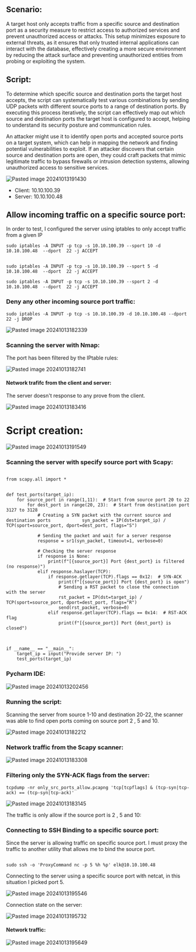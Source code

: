 ## Scenario:

A target host only accepts traffic from a specific source and destination port as a security measure to restrict access to authorized services and prevent unauthorized access or attacks. This setup minimizes exposure to external threats, as it ensures that only trusted internal applications can interact with the database, effectively creating a more secure environment by reducing the attack surface and preventing unauthorized entities from probing or exploiting the system.

## Script:

To determine which specific source and destination ports the target host accepts, the script can systematically test various combinations by sending UDP packets with different source ports to a range of destination ports. By executing this process iteratively, the script can effectively map out which source and destination ports the target host is configured to accept, helping to understand its security posture and communication rules.

An attacker might use it to identify open ports and accepted source ports on a target system, which can help in mapping the network and finding potential vulnerabilities to exploit. If an attacker discovers that certain source and destination ports are open, they could craft packets that mimic legitimate traffic to bypass firewalls or intrusion detection systems, allowing unauthorized access to sensitive services.

![Pasted image 20241013191430](https://github.com/user-attachments/assets/10e07911-89e8-4505-82c6-50d81441725f)


+ Client: 10.10.100.39
+ Server: 10.10.100.48

## Allow incoming traffic on a specific source port:

In order to test, I configured the server using iptables to only accept traffic from a given IP
```
sudo iptables -A INPUT -p tcp -s 10.10.100.39 --sport 10 -d 10.10.100.48  --dport  22 -j ACCEPT


sudo iptables -A INPUT -p tcp -s 10.10.100.39 --sport 5 -d 10.10.100.48  --dport  22 -j ACCEPT

sudo iptables -A INPUT -p tcp -s 10.10.100.39 --sport 2 -d 10.10.100.48  --dport  22 -j ACCEPT

```





### Deny any other incoming source port traffic:


```
sudo iptables -A INPUT -p tcp -s 10.10.100.39 -d 10.10.100.48 --dport  22 -j DROP
```


![Pasted image 20241013182339](https://github.com/user-attachments/assets/6afd356b-abd6-4e4b-9574-65b86aab0f32)





### Scanning the server with Nmap:



The port has been filtered by the IPtable rules:

![Pasted image 20241013182741](https://github.com/user-attachments/assets/36997f92-3948-4815-a8bb-23ccd67b9b7b)


#### Network trafifc from the client and server:

The server doesn't response to any prove from the client.

![Pasted image 20241013183416](https://github.com/user-attachments/assets/92769562-5377-42ef-b724-79108f95634c)


# Script creation:

![Pasted image 20241013191549](https://github.com/user-attachments/assets/0288b8c6-e0cc-426f-8204-29b82dd6a44e)



### Scanning the server with specify source port  with Scapy:

```

from scapy.all import *  
  
  
def test_ports(target_ip):  
    for source_port in range(1,11):  # Start from source port 20 to 22
        for dest_port in range(20, 23):  # Start from destination port 3127 to 3128  
            # Creating a SYN packet with the current source and destination ports            syn_packet = IP(dst=target_ip) / TCP(sport=source_port, dport=dest_port, flags="S")  
  
            # Sending the packet and wait for a server response  
            response = sr1(syn_packet, timeout=1, verbose=0)  
  
            # Checking the server response  
            if response is None:  
                print(f"[{source_port}] Port {dest_port} is filtered (no response)")  
            elif response.haslayer(TCP):  
                if response.getlayer(TCP).flags == 0x12:  # SYN-ACK  
                    print(f"[{source_port}] Port {dest_port} is open")  
                    # Sending a RST packet to close the connection with the server  
                    rst_packet = IP(dst=target_ip) / TCP(sport=source_port, dport=dest_port, flags="R")  
                    send(rst_packet, verbose=0)  
                elif response.getlayer(TCP).flags == 0x14:  # RST-ACK flag  
                    print(f"[{source_port}] Port {dest_port} is closed")  
  
  
  
if __name__ == "__main__":  
    target_ip = input("Provide server IP: ")  
    test_ports(target_ip)
```


### Pycharm IDE:

![Pasted image 20241013202456](https://github.com/user-attachments/assets/cabcdfd5-e170-4935-ac9c-0d3dcb51c02d)


### Running the script:

Scanning the server from source 1-10 and destination 20-22, the scanner was able to find open ports coming on source port 2 , 5 and 10.

![Pasted image 20241013182212](https://github.com/user-attachments/assets/7b62164f-bc17-47d6-b261-e3e3f5e2f9a7)



### Network traffic from the  Scapy scanner:

![Pasted image 20241013183308](https://github.com/user-attachments/assets/4afbcd18-0c88-4cf2-b814-e46e5dd70142)


### Filtering only the SYN-ACK flags from the server:


```
tcpdump -nr only_src_ports_allow.pcapng 'tcp[tcpflags] & (tcp-syn|tcp-ack) == (tcp-syn|tcp-ack)'
```
![Pasted image 20241013183145](https://github.com/user-attachments/assets/51142b2e-fe2a-4bc1-9850-17f0132792a7)


The traffic is only allow if the source port is 2 , 5 and 10:



### Connecting to SSH Binding to a specific source port:


Since the server is allowing traffic on specific source port. I must proxy the traffic to another utility that allows me to bind the source port.

```

sudo ssh -o 'ProxyCommand nc -p 5 %h %p' elk@10.10.100.48
```

Connecting to the server using a specific source port with netcat, in this situation I picked port 5.

![Pasted image 20241013195546](https://github.com/user-attachments/assets/3df12fa1-ad09-4a3d-a7ea-6e8a1c44dc6c)

Connection state on the server:

![Pasted image 20241013195732](https://github.com/user-attachments/assets/89ad1474-f16d-4026-a881-d6eb7cc35142)

#### Network traffic:

![Pasted image 20241013195649](https://github.com/user-attachments/assets/a0aca375-1a84-405e-8049-cff6d89b4860)

